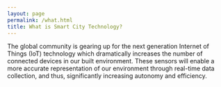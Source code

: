 ```yaml
---
layout: page
permalink: /what.html
title: What is Smart City Technology?
---
```


The global community is gearing up for the next generation Internet of Things (IoT) technology which dramatically increases the number of connected devices in our built environment. These sensors will enable a more accurate representation of our environment through real-time data collection, and thus, significantly increasing autonomy and efficiency.